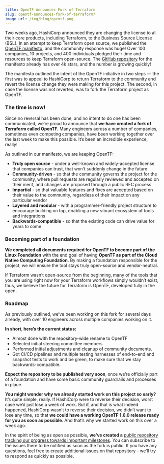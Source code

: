```yaml
---
title: OpenTF Announces Fork of Terraform
slug: opentf-announces-fork-of-terraform7
image_url: /img/blog/opentf.png
---
```


Two weeks ago, HashiCorp announced they are changing the license to all their core products, including Terraform, to the Business Source License (BSL). In an attempt to keep Terraform open source, we published the [OpenTF manifesto](https://opentf.org/), and the community response was huge! Over 100 companies, 10 projects, and 400 individuals pledged their time and resources to keep Terraform open-source. The [GitHub repository](https://github.com/opentffoundation/manifesto) for the manifesto already has over 4k stars, and the number is growing quickly!

<!--truncate-->

The manifesto outlined the intent of the OpenTF initiative in two steps — the first was to appeal to HashiCorp to return Terraform to the community and revert the license change they were making for this project. The second, in case the license was not reverted, was to fork the Terraform project as OpenTF.

### The time is now!

Since no reversal has been done, and no intent to do one has been communicated, we’re proud to announce that **we have created a fork of Terraform called OpenTF**. Many engineers across a number of companies, sometimes even competing companies, have been working together over the last week to make this possible. It’s been an incredible experience, really!

As outlined in our manifesto, we are keeping OpenTF:

- **Truly open source** - under a well-known and widely-accepted license that companies can trust, that won't suddenly change in the future
- **Community-driven** - so that the community governs the project for the community, where pull requests are regularly reviewed and accepted on their merit, and changes are proposed through a public RFC process
- **Impartial** - so that valuable features and fixes are accepted based on their value to the community, regardless of their impact on any particular vendor
- **Layered and modular** - with a programmer-friendly project structure to encourage building on top, enabling a new vibrant ecosystem of tools and integrations
- **Backwards-compatible** - so that the existing code can drive value for years to come

### Becoming part of a foundation

**We completed all documents required for OpenTF to become part of the Linux Foundation** with the end goal of having **OpenTF as part of the Cloud Native Computing Foundation**. By making a foundation responsible for the project, we will ensure the tool stays truly open-source and vendor-neutral.

If Terraform wasn’t open-source from the beginning, many of the tools that you are using right now for your Terraform workflows simply wouldn’t exist, thus, we believe the future for Terraform is OpenTF, developed fully in the open.

### Roadmap

As previously outlined, we’ve been working on this fork for several days already, with over 10 engineers across multiple companies working on it.

**In short, here’s the current status:**

- Almost done with the repository-wide rename to OpenTF
- Selected initial steering committee members
- Performed initial adjustments and cleanup of community documents.
- Got CI/CD pipelines and multiple testing harnesses of end-to-end and snapshot tests to work and be green, to make sure that we stay backwards-compatible.

**Expect the repository to be published very soon**, once we’re officially part of a foundation and have some basic community guardrails and processes in place.

**You might wonder why we already started work on this project so early?** It’s quite simple, really. If HashiCorp were to reverse their decision, worst case we’d just lose a week of work. But if, and that is what indeed happened, HashiCorp wasn’t to reverse their decision, we didn’t want to lose any time, so that **we could have a working OpenTF 1.6.0 release ready for you as soon as possible**. And that’s why we started work on this over a week ago.

In the spirit of being as open as possible, **we’ve created a** [public repository tracking our progress towards important milestones](https://github.com/opentffoundation/roadmap/milestones). You can subscribe to the issues there to be notified as soon as the fork is public. If you have any questions, feel free to create additional issues on that repository - we’ll try to respond as quickly as possible.

